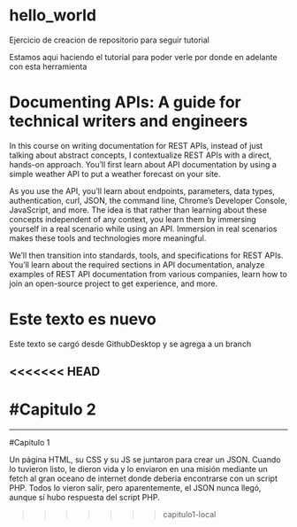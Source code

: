 # hello_world
Ejercicio de creacion de repositorio para seguir tutorial

Estamos aqui haciendo el tutorial para poder verle por donde en adelante con esta herramienta

# Documenting APIs: A guide for technical writers and engineers
In this course on writing documentation for REST APIs, instead of just talking about abstract concepts, I contextualize REST APIs with a direct, hands-on approach. You’ll first learn about API documentation by using a simple weather API to put a weather forecast on your site.

As you use the API, you’ll learn about endpoints, parameters, data types, authentication, curl, JSON, the command line, Chrome’s Developer Console, JavaScript, and more. The idea is that rather than learning about these concepts independent of any context, you learn them by immersing yourself in a real scenario while using an API. Immersion in real scenarios makes these tools and technologies more meaningful.

We’ll then transition into standards, tools, and specifications for REST APIs. You’ll learn about the required sections in API documentation, analyze examples of REST API documentation from various companies, learn how to join an open-source project to get experience, and more.

# Este texto es nuevo

Este texto se cargó desde GithubDesktop y se agrega a un branch

<<<<<<< HEAD
-------------------------------------------------------------------
#Capitulo 2
=======
------------------------------------------------------------------------------
#Capitulo 1

Un página HTML, su CSS y su JS se juntaron para crear un JSON. Cuando lo tuvieron listo, le dieron vida y lo enviaron en una misión mediante un fetch al gran oceano de internet donde deberia encontrarse con un script PHP. Todos lo vieron salir, pero aparentemente, el JSON nunca llegó, aunque sí hubo respuesta del script PHP.
>>>>>>> capitulo1-local
